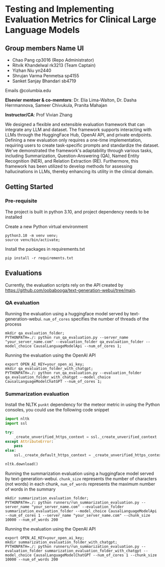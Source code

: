 # Testing and Implementing Evaluation Metrics for Clinical Large Language Models
## Group members Name UI

- Chao Pang cp3016 (Repo Administrator)
- Ritvik Khandelwal rk3213 (Team Captain)
- Yizhan Niu yn2440
- Shrujan Varma Penmetsa sp4155
- Sanket Sanjay Bhandari sb4719

Emails <UNI>@columbia.edu

**Elsevier mentoer & co-memtors**: Dr. Elia Lima-Walton, Dr. Dasha Herrmannova, Sameer Chivukula, Pranita Mahajan

**Instructor/CA**: Prof Vivian Zhang 

We designed a flexible and extensible evaluation framework that can integrate any LLM and dataset. The framework supports interacting with LLMs through the HuggingFace Hub, OpenAI API, and private endpoints. Defining a new evaluation only requires a one-time implementation, requiring users to create task-specific prompts and standardize the dataset. We've demonstrated the framework's adaptability through various tasks, including Summarization, Question-Answering (QA), Named Entity Recognition (NER), and Relation Extraction (RE). Furthermore, this framework has been utilized to develop methods for assessing hallucinations in LLMs, thereby enhancing its utility in the clinical domain.

## Getting Started
### Pre-requisite
The project is built in python 3.10, and project dependency needs to be installed 

Create a new Python virtual environment
```console
python3.10 -m venv venv;
source venv/bin/activate;
```

Install the packages in requirements.txt
```console
pip install -r requirements.txt
```

## Evaluations
Currently, the evaluation scripts rely on the API created by https://github.com/oobabooga/text-generation-webui/tree/main. 

### QA evaluation
Running the evaluation using a huggingface model served by text-generation-webui. `num_of_cores` specifies the number of threads of the process
```console
mkdir qa_evaluation_folder;
PYTHONPATH=./: python run_qa_evaluation.py --server_name "your_server_name.com" --evaluation_folder qa_evaluation_folder --model_choice CausalLanguageModelApi --num_of_cores 1;
```
Running the evaluation using the OpenAI API
```console
export OPEN_AI_KEY=your_open_ai_key;
mkdir qa_evaluation_folder_with_chatgpt;
PYTHONPATH=./: python run_qa_evaluation.py --evaluation_folder qa_evaluation_folder_with_chatgpt --model_choice CausalLanguageModelChatGPT --num_of_cores 1;
```

### Summarization evaluation
Install the NLTK `punkt` dependency for the meteor metric in using the Python consoles, you could use the following code snippet
```python
import nltk
import ssl

try:
    _create_unverified_https_context = ssl._create_unverified_context
except AttributeError:
    pass
else:
    ssl._create_default_https_context = _create_unverified_https_context

nltk.download()
```
Running the summarization evaluation using a huggingface model served by text-generation-webui. `chunk_size` represents the number of characters (not words) in each chunk, `num_of_words` represents the maximum number of words in the summary 
```console
mkdir summarization_evaluation_folder;
PYTHONPATH=./: python runners/run_summarization_evaluation.py --server_name "your_server_name.com" --evaluation_folder summarization_evaluation_folder --model_choice CausalLanguageModelApi --num_of_cores 1 --server_name "your_server_name.com" --chunk_size 10000 --num_of_words 200
```
Running the evaluation using the OpenAI API
```console
export OPEN_AI_KEY=your_open_ai_key;
mkdir summarization_evaluation_folder_with_chatgpt;
PYTHONPATH=./: python runners/run_summarization_evaluation.py --evaluation_folder summarization_evaluation_folder_with_chatgpt --model_choice CausalLanguageModelChatGPT --num_of_cores 1 --chunk_size 10000 --num_of_words 200
```